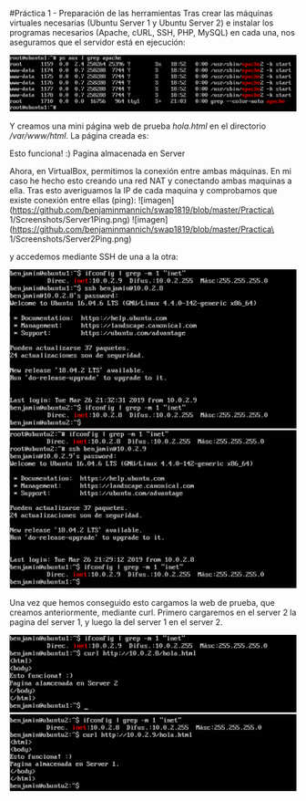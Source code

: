 #Práctica 1 - Preparación de las herramientas
Tras crear las máquinas virtuales necesarias (Ubuntu Server 1 y Ubuntu Server 2) e instalar los programas necesarios (Apache, cURL, SSH, PHP, MySQL) en cada una, nos aseguramos que el servidor está en ejecución:

![imagen](https://github.com/benjaminmannich/swap1819/blob/master/Practica%201/Screenshots/ApacheWorkingServer1.png)

Y creamos una mini página web de prueba *hola.html* en el directorio */var/www/html*. La página creada es:

<html>
<body>
Esto funciona! :)
Pagina almacenada en Server <num server>
</body>
</html>


Ahora, en VirtualBox, permitimos la conexión entre ambas máquinas. En mi caso he hecho esto creando una red NAT y conectando ambas maquinas a ella. 
Tras esto averiguamos la IP de cada maquina y comprobamos que existe conexión entre ellas (ping):
![imagen](https://github.com/benjaminmannich/swap1819/blob/master/Practica\ 1/Screenshots/Server1Ping.png)
![imagen](https://github.com/benjaminmannich/swap1819/blob/master/Practica\ 1/Screenshots/Server2Ping.png)

y accedemos mediante SSH de una a la otra:

![imagen](https://github.com/benjaminmannich/swap1819/blob/master/Practica%201/Screenshots/SSHServer1to2.png)
![imagen](https://github.com/benjaminmannich/swap1819/blob/master/Practica%201/Screenshots/SSHServer2to1.png)

Una vez que hemos conseguido esto cargamos la web de prueba, que creamos anteriormente, mediante curl. Primero cargaremos en el server 2 la pagina del server 1, y luego la del server 1 en el server 2.

![imagen](https://github.com/benjaminmannich/swap1819/blob/master/Practica%201/Screenshots/CurlServer1.png)
![imagen](https://github.com/benjaminmannich/swap1819/blob/master/Practica%201/Screenshots/CurlServer2.png)
